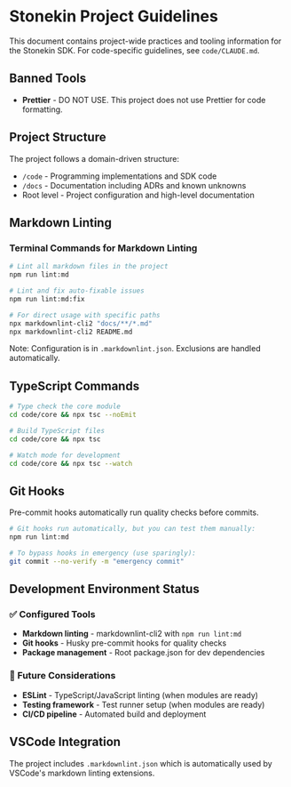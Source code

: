 # Stonekin Project Guidelines

This document contains project-wide practices and tooling information for the Stonekin SDK. For code-specific guidelines, see `code/CLAUDE.md`.

## Banned Tools

- **Prettier** - DO NOT USE. This project does not use Prettier for code formatting.

## Project Structure

The project follows a domain-driven structure:

- `/code` - Programming implementations and SDK code
- `/docs` - Documentation including ADRs and known unknowns
- Root level - Project configuration and high-level documentation

## Markdown Linting

### Terminal Commands for Markdown Linting

```bash
# Lint all markdown files in the project
npm run lint:md

# Lint and fix auto-fixable issues
npm run lint:md:fix

# For direct usage with specific paths
npx markdownlint-cli2 "docs/**/*.md"
npx markdownlint-cli2 README.md
```

Note: Configuration is in `.markdownlint.json`. Exclusions are handled automatically.

## TypeScript Commands

```bash
# Type check the core module
cd code/core && npx tsc --noEmit

# Build TypeScript files
cd code/core && npx tsc

# Watch mode for development
cd code/core && npx tsc --watch
```

## Git Hooks

Pre-commit hooks automatically run quality checks before commits.

```bash
# Git hooks run automatically, but you can test them manually:
npm run lint:md

# To bypass hooks in emergency (use sparingly):
git commit --no-verify -m "emergency commit"
```

## Development Environment Status

### ✅ Configured Tools

- **Markdown linting** - markdownlint-cli2 with `npm run lint:md`
- **Git hooks** - Husky pre-commit hooks for quality checks
- **Package management** - Root package.json for dev dependencies

### 🔄 Future Considerations

- **ESLint** - TypeScript/JavaScript linting (when modules are ready)
- **Testing framework** - Test runner setup (when modules are ready)
- **CI/CD pipeline** - Automated build and deployment

## VSCode Integration

The project includes `.markdownlint.json` which is automatically used by VSCode's markdown linting extensions.
